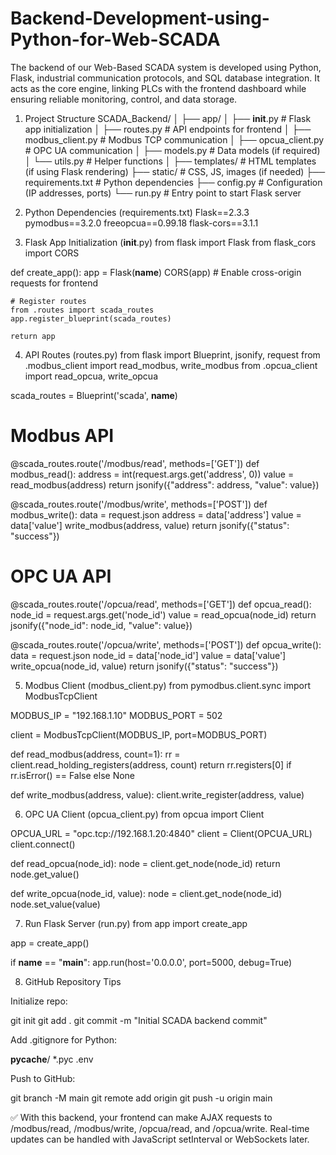 # Backend-Development-using-Python-for-Web-SCADA
The backend of our Web-Based SCADA system is developed using Python, Flask, industrial communication protocols, and SQL database integration. It acts as the core engine, linking PLCs with the frontend dashboard while ensuring reliable monitoring, control, and data storage.

1. Project Structure
SCADA_Backend/
│
├── app/
│   ├── __init__.py          # Flask app initialization
│   ├── routes.py            # API endpoints for frontend
│   ├── modbus_client.py     # Modbus TCP communication
│   ├── opcua_client.py      # OPC UA communication
│   ├── models.py            # Data models (if required)
│   └── utils.py             # Helper functions
│
├── templates/               # HTML templates (if using Flask rendering)
├── static/                  # CSS, JS, images (if needed)
├── requirements.txt         # Python dependencies
├── config.py                # Configuration (IP addresses, ports)
└── run.py                   # Entry point to start Flask server

2. Python Dependencies (requirements.txt)
Flask==2.3.3
pymodbus==3.2.0
freeopcua==0.99.18
flask-cors==3.1.1

3. Flask App Initialization (__init__.py)
from flask import Flask
from flask_cors import CORS

def create_app():
    app = Flask(__name__)
    CORS(app)  # Enable cross-origin requests for frontend
    
    # Register routes
    from .routes import scada_routes
    app.register_blueprint(scada_routes)
    
    return app

4. API Routes (routes.py)
from flask import Blueprint, jsonify, request
from .modbus_client import read_modbus, write_modbus
from .opcua_client import read_opcua, write_opcua

scada_routes = Blueprint('scada', __name__)

# Modbus API
@scada_routes.route('/modbus/read', methods=['GET'])
def modbus_read():
    address = int(request.args.get('address', 0))
    value = read_modbus(address)
    return jsonify({"address": address, "value": value})

@scada_routes.route('/modbus/write', methods=['POST'])
def modbus_write():
    data = request.json
    address = data['address']
    value = data['value']
    write_modbus(address, value)
    return jsonify({"status": "success"})

# OPC UA API
@scada_routes.route('/opcua/read', methods=['GET'])
def opcua_read():
    node_id = request.args.get('node_id')
    value = read_opcua(node_id)
    return jsonify({"node_id": node_id, "value": value})

@scada_routes.route('/opcua/write', methods=['POST'])
def opcua_write():
    data = request.json
    node_id = data['node_id']
    value = data['value']
    write_opcua(node_id, value)
    return jsonify({"status": "success"})

5. Modbus Client (modbus_client.py)
from pymodbus.client.sync import ModbusTcpClient

MODBUS_IP = "192.168.1.10"
MODBUS_PORT = 502

client = ModbusTcpClient(MODBUS_IP, port=MODBUS_PORT)

def read_modbus(address, count=1):
    rr = client.read_holding_registers(address, count)
    return rr.registers[0] if rr.isError() == False else None

def write_modbus(address, value):
    client.write_register(address, value)

6. OPC UA Client (opcua_client.py)
from opcua import Client

OPCUA_URL = "opc.tcp://192.168.1.20:4840"
client = Client(OPCUA_URL)
client.connect()

def read_opcua(node_id):
    node = client.get_node(node_id)
    return node.get_value()

def write_opcua(node_id, value):
    node = client.get_node(node_id)
    node.set_value(value)

7. Run Flask Server (run.py)
from app import create_app

app = create_app()

if __name__ == "__main__":
    app.run(host='0.0.0.0', port=5000, debug=True)

8. GitHub Repository Tips

Initialize repo:

git init
git add .
git commit -m "Initial SCADA backend commit"


Add .gitignore for Python:

__pycache__/
*.pyc
.env


Push to GitHub:

git branch -M main
git remote add origin <your-repo-url>
git push -u origin main


✅ With this backend, your frontend can make AJAX requests to /modbus/read, /modbus/write, /opcua/read, and /opcua/write. Real-time updates can be handled with JavaScript setInterval or WebSockets later.
